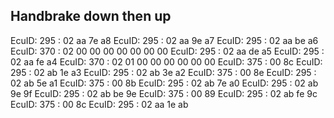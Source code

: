 ## Handbrake down then up

EcuID: 295 : 02 aa 7e a8
EcuID: 295 : 02 aa 9e a7
EcuID: 295 : 02 aa be a6
EcuID: 370 : 02 00 00 00 00 00 00 00
EcuID: 295 : 02 aa de a5
EcuID: 295 : 02 aa fe a4
EcuID: 370 : 02 01 00 00 00 00 00 00
EcuID: 375 : 00 8c
EcuID: 295 : 02 ab 1e a3
EcuID: 295 : 02 ab 3e a2
EcuID: 375 : 00 8e
EcuID: 295 : 02 ab 5e a1
EcuID: 375 : 00 8b
EcuID: 295 : 02 ab 7e a0
EcuID: 295 : 02 ab 9e 9f
EcuID: 295 : 02 ab be 9e
EcuID: 375 : 00 89
EcuID: 295 : 02 ab fe 9c
EcuID: 375 : 00 8c
EcuID: 295 : 02 aa 1e ab
